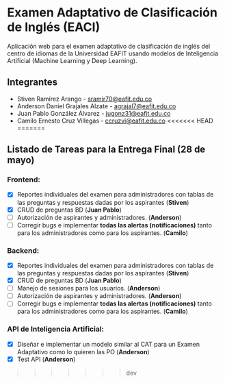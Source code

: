 # Examen Adaptativo de Clasificación de Inglés (EACI)

Aplicación web para el examen adaptativo de clasificación de inglés del centro de idiomas de la Universidad EAFIT usando modelos de Inteligencia Artificial (Machine Learning y Deep Learning). 

## Integrantes

  - Stiven Ramírez Arango - sramir70@eafit.edu.co
  - Anderson Daniel Grajales Alzate - agrajal7@eafit.edu.co
  - Juan Pablo González Álvarez - jugonz31@eafit.edu.co
  - Camilo Ernesto Cruz Villegas - ccruzvi@eafit.edu.co
<<<<<<< HEAD
=======

## Listado de Tareas para la Entrega Final (28 de mayo)

### Frontend:

- [x] Reportes individuales del examen para administradores con tablas de las preguntas y respuestas dadas por los aspirantes (**Stiven**)
- [x] CRUD de preguntas BD (**Juan Pablo**)
- [ ] Autorización de aspirantes y administradores. (**Anderson**)
- [ ] Corregir bugs e implementar **todas las alertas (notificaciones)** tanto para los administradores como para los aspirantes. (**Camilo**)

### Backend:

- [x] Reportes individuales del examen para administradores con tablas de las preguntas y respuestas dadas por los aspirantes (**Stiven**)
- [x] CRUD de preguntas BD (**Juan Pablo**)
- [ ] Manejo de sesiones para los usuarios. (**Anderson**)
- [ ] Autorización de aspirantes y administradores. (**Anderson**)
- [ ] Corregir bugs e implementar **todas las alertas (notificaciones)** tanto para los administradores como para los aspirantes. (**Camilo**)

### API de Inteligencia Artificial:

- [x] Diseñar e implementar un modelo similar al CAT para un Examen Adaptativo como lo quieren las PO (**Anderson**)
- [x] Test API (**Anderson**)
>>>>>>> dev
